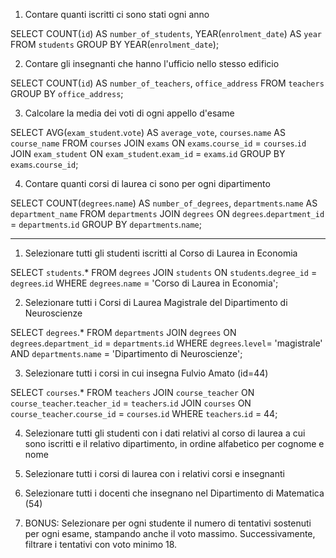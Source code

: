 1. Contare quanti iscritti ci sono stati ogni anno

SELECT COUNT(`id`) AS `number_of_students`, YEAR(`enrolment_date`) AS `year`
FROM `students`
GROUP BY YEAR(`enrolment_date`);

2. Contare gli insegnanti che hanno l'ufficio nello stesso edificio

SELECT COUNT(`id`) AS `number_of_teachers`, `office_address`
FROM `teachers`
GROUP BY `office_address`;

3. Calcolare la media dei voti di ogni appello d'esame

SELECT AVG(`exam_student`.`vote`) AS `average_vote`, `courses`.`name` AS `course_name` 
FROM `courses`
JOIN `exams` ON `exams`.`course_id` = `courses`.`id`
JOIN `exam_student` ON `exam_student`.`exam_id` = `exams`.`id`
GROUP BY `exams`.`course_id`;

4. Contare quanti corsi di laurea ci sono per ogni dipartimento

SELECT COUNT(`degrees`.`name`) AS `number_of_degrees`, `departments`.`name` AS `department_name`
FROM `departments`
JOIN `degrees` ON `degrees`.`department_id` = `departments`.`id`
GROUP BY `departments`.`name`;


----------


1. Selezionare tutti gli studenti iscritti al Corso di Laurea in Economia

SELECT `students`.*
FROM `degrees`
JOIN `students` ON `students`.`degree_id` = `degrees`.`id`
WHERE `degrees`.`name` = 'Corso di Laurea in Economia';

2. Selezionare tutti i Corsi di Laurea Magistrale del Dipartimento di
Neuroscienze

SELECT `degrees`.*
FROM `departments`
JOIN `degrees` ON `degrees`.`department_id` = `departments`.`id`
WHERE `degrees`.`level`= 'magistrale'
AND `departments`.`name` = 'Dipartimento di Neuroscienze';

3. Selezionare tutti i corsi in cui insegna Fulvio Amato (id=44)

SELECT `courses`.*
FROM `teachers`
JOIN `course_teacher` ON `course_teacher`.`teacher_id` = `teachers`.`id`
JOIN `courses` ON `course_teacher`.`course_id` = `courses`.`id`
WHERE `teachers`.`id` = 44;


4. Selezionare tutti gli studenti con i dati relativi al corso di laurea a cui
sono iscritti e il relativo dipartimento, in ordine alfabetico per cognome e
nome



5. Selezionare tutti i corsi di laurea con i relativi corsi e insegnanti



6. Selezionare tutti i docenti che insegnano nel Dipartimento di
Matematica (54)



7. BONUS: Selezionare per ogni studente il numero di tentativi sostenuti
per ogni esame, stampando anche il voto massimo. Successivamente,
filtrare i tentativi con voto minimo 18.